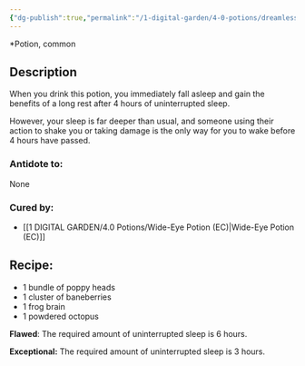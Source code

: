 ```yaml
---
{"dg-publish":true,"permalink":"/1-digital-garden/4-0-potions/dreamless-sleep-potion-2nd/","tags":["potion","yr2","common"]}
---
```


*Potion, common 

## Description
When you drink this potion, you immediately fall asleep and gain the benefits of a long rest after 4 hours of uninterrupted sleep. 

However, your sleep is far deeper than usual, and someone using their action to shake you or taking damage is the only way for you to wake before 4 hours have passed.

### Antidote to: 
None

### Cured by:
- [[1 DIGITAL GARDEN/4.0 Potions/Wide-Eye Potion (EC)\|Wide-Eye Potion (EC)]]

## Recipe:

- 1 bundle of poppy heads
- 1 cluster of baneberries
- 1 frog brain
- 1 powdered octopus


**Flawed**:
The required amount of uninterrupted sleep is 6 hours.

**Exceptional:** 
The required amount of uninterrupted sleep is 3 hours.